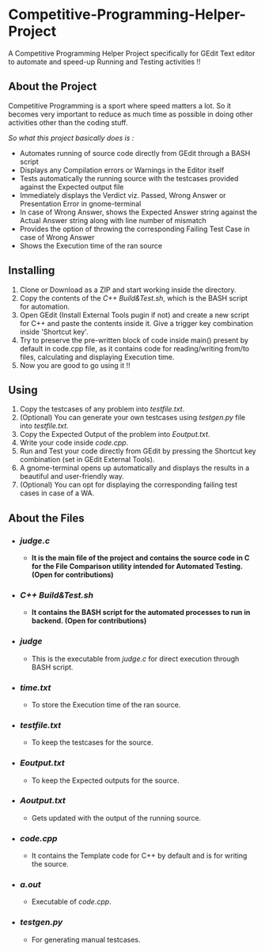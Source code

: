 # Competitive-Programming-Helper-Project
A Competitive Programming Helper Project specifically for GEdit Text editor to automate and speed-up Running and Testing activities !!
## About the Project
Competitive Programming is a sport where speed matters a lot.
So it becomes very important to reduce as much time as possible in doing other activities other than the coding stuff.

_So what this project basically does is :_
* Automates running of source code directly from GEdit through a BASH script
* Displays any Compilation errors or Warnings in the Editor itself
* Tests automatically the running source with the testcases provided against the Expected output file
* Immediately displays the Verdict viz. Passed, Wrong Answer or Presentation Error in gnome-terminal
* In case of Wrong Answer, shows the Expected Answer string against the Actual Answer string along with line number of mismatch 
* Provides the option of throwing the corresponding Failing Test Case in case of Wrong Answer
* Shows the Execution time of the ran source
## Installing
1. Clone or Download as a ZIP and start working inside the directory.
2. Copy the contents of the _C++ Build&Test.sh_, which is the BASH script for automation.
3. Open GEdit (Install External Tools pugin if not) and create a new script for C++ and paste the contents inside it. Give a trigger key combination inside 'Shortcut key'.
4. Try to preserve the pre-written block of code inside main() present by default in code.cpp file, as it contains code for reading/writing from/to files, calculating and displaying Execution time.
5. Now you are good to go using it !!
## Using
1. Copy the testcases of any problem into _testfile.txt_.
2. (Optional) You can generate your own testcases using _testgen.py_ file into _testfile.txt_.
3. Copy the Expected Output of the problem into _Eoutput.txt_.
4. Write your code inside _code.cpp_.
5. Run and Test your code directly from GEdit by pressing the Shortcut key combination (set in GEdit External Tools).
6. A gnome-terminal opens up automatically and displays the results in a beautiful and user-friendly way.
7. (Optional) You can opt for displaying the corresponding failing test cases in case of a WA.
## About the Files
   * ### _judge.c_
     - **It is the main file of the project and contains the source code in C for the File Comparison utility intended for Automated Testing. (Open for contributions)**
   * ### _C++ Build&Test.sh_
     - **It contains the BASH script for the automated processes to run in backend. (Open for contributions)**
   * ### _judge_
     - This is the executable from _judge.c_ for direct execution through BASH script.
   * ### _time.txt_
     - To store the Execution time of the ran source.
   * ### _testfile.txt_
     - To keep the testcases for the source.
   * ### _Eoutput.txt_
     - To keep the Expected outputs for the source.
   * ### _Aoutput.txt_
     - Gets updated with the output of the running source.
   * ### _code.cpp_
     - It contains the Template code for C++ by default and is for writing the source.
   * ### _a.out_
     - Executable of _code.cpp_. 
   * ### _testgen.py_
     - For generating manual testcases.
